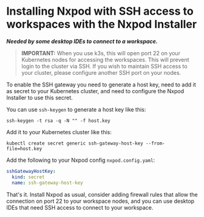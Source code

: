 # Installing Nxpod with SSH access to workspaces with the Nxpod Installer
**_Needed by some desktop IDEs to connect to a workspace._**

> **IMPORTANT:** When you use k3s, this will open port 22 on your Kubernetes nodes for accessing the workspaces. This will prevent login to the cluster via SSH. If you wish to maintain SSH access to your cluster, please configure another SSH port on your nodes.

To enable the SSH gateway you need to generate a host key, need to add it as secret to your Kubernetes cluster, and need to configure the Nxpod Installer to use this secret.

You can use `ssh-keygen` to generate a host key like this:

```
ssh-keygen -t rsa -q -N "" -f host.key
```

Add it to your Kubernetes cluster like this:
```
kubectl create secret generic ssh-gateway-host-key --from-file=host.key
```

Add the following to your Nxpod config `nxpod.config.yaml`:
```yaml
sshGatewayHostKey:
  kind: secret
  name: ssh-gateway-host-key
```

That's it. Install Nxpod as usual, consider adding firewall rules that allow the connection on port 22 to your workspace nodes, and you can use desktop IDEs that need SSH access to connect to your workspace.
